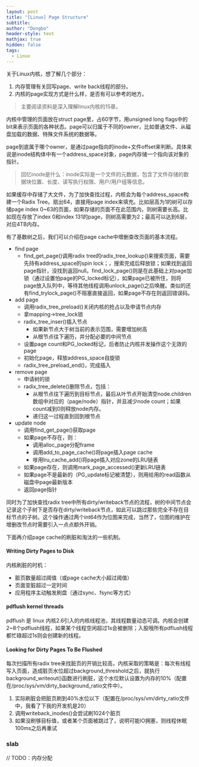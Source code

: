 ```yaml
---
layout: post
title: "[Linux] Page Structure"
subtitle: 
author: "Dongbo"
header-style: text
mathjax: true
hidden: false
tags:
  - Linux
---
```


关于Linux内核，想了解几个部分：
1. 内存管理有关回写page、write back线程的部分。
2. 内核的page实现方式是什么样，是否有可以参考的地方。 

> 主要阅读资料是深入理解linux内核的15章。

内核中管理的页面放在struct page里，占60字节，用unsigned long flags中的bit来表示页面的各种状态。page可以归属于不同的owner，比如普通文件、从磁盘加载的数据、特殊文件系统的数据等。

page到底属于哪个owner，是通过page指向的inode+文件offset来判断。具体来说是inode结构体中有一个address_space对象，page内存储一个指向该对象的指针。
> 回忆inode是什么：inode实际是一个文件的元数据，包含了文件存储的数据块位置、长度、读写执行权限、用户/用户组等信息。

如果缓存中存储了大文件，为了加快查找过程，内核会为每个address_space构建一个Radix Tree。扇出64，直接用page index来填充。比如层高为1的树可以存储page index 0~63的页面，如果存储的页面不在此范围内，则树需要长高。比如现在存放了index 0和index 131的page，则树高需要为2；最高可以达到6层，对应4TB内存。

有了基数树之后，我们可以介绍在page cache中增删查改页面的基本流程。

- find page
  - find_get_page()调用radix tree的radix_tree_lookup()来搜索页面，需要先持有address_space的spin lock；，搜索完成后释放锁；如果找到返回page指针，没找到返回null。find_lock_page()则是在此基础上对page加锁（通过设置怕page的PG_locked标记），如果page已被所住，则将page放入队列中，等待其他线程调用unlock_page()之后唤醒。类似的还有find_trylock_page()不阻塞直接返回，如果page不存在则返回错误码。
- add page
  - 调用radix_tree_preload()关闭内核的抢占以及申请节点内存
  - 拿mapping->tree_lock锁
  - radix_tree_inser()插入节点
    - 如果新节点大于树当前的表示范围，需要增加树高
    - 从根节点往下遍历，并分配必要的中间节点
  - 设置page count和PG_locked标记，后者防止内核并发操作这个无效的page
  - 初始化page，释放address_space自旋锁
  - radix_tree_preload_end()，完成插入
- remove page
  - 申请树的锁
  - radix_tree_delete()删除节点，包括：
    - 从根节点往下遍历到目标节点，最后从叶节点开始清空node.children数组中对应的（page/node）指针，并且减少node count；如果count减到0则释放node内存。
    - 递归这一过程直到回到根节点
- update node
  - 调用find_get_page()获取page
  - 如果page不存在，则：
    - 调用alloc_page分配frame
    - 调用add_to_page_cache()将page插入page cache
    - 嗲用lru_cache_add()将page插入对应zone的LRU链表
  - 如果page存在，则调用mark_page_accessed()更新LRU链表
  - 如果page不是最新的（PG_update标记被清楚），则用给用的read函数从磁盘中page最新版本
  - 返回page指针

同时为了加快查找radix tree中所有dirty/writeback节点的流程，树的中间节点会记录这个子树下是否存在dirty/writeback节点，如此可以跳过那些完全不存在目标节点的子树。这个操作通过两个int64作为位图来完成，当然了，位图的维护在增删改节点时需要引入一点点额外开销。


下面再介绍page cache的刷脏和淘汰的一些机制。

#### Writing Dirty Pages to Disk
内核刷脏的时机：
- 脏页数量超过阈值（或page cache大小超过阈值）
- 页面变脏超过一定时间
- 应用程序主动触发刷盘（通过sync、fsync等方式）

#### pdflush kernel threads
pdflush 是 linux 内核2.6引入的内核线程池，其线程数量动态可调。内核会创建2~8个pdflush线程，如果某个线程空闲超过1s会被删除；入股哦所有pdflush线程都忙碌超过1s则会创建新的线程。

#### Looking for Dirty Pages To Be Flushed
每次扫描所有radix tree来找脏页的开销比较高，内核采取的策略是：每次有线程写入页面，造成脏页水位超过background_threshold之后，就执行background_writeout()函数进行刷脏，这个水位默认设置为内存的10%（配置在/proc/sys/vm/dirty_background_ratio文件中）。

1. 实际刷脏会把脏页刷到40%水位以下（配置在/proc/sys/vm/dirty_ratio文件中，我看了下我的开发机是20）
2. 调用writeback_inodes()会尝试刷1024个脏页
3. 如果没刷够目标值，或者某个页面被跳过了，说明可能IO拥塞，则线程休眠100ms之后再重试


### slab
// TODO：内存分配
